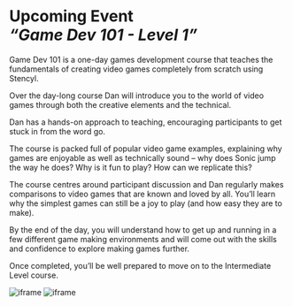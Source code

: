 [_template]: ../../templates/events.html
[_author]: https://twitter.com/danhett "@danhett"
[date]: / "2014-09-06 15:50:00"
[modified]: / "2014-09-06 15:50:00"
[“”]: a ""
# Upcoming Event<br/> _“Game Dev 101 - Level 1”_

Game Dev 101 is a one-day games development course that teaches the 
fundamentals of creating video games completely from scratch using Stencyl.

Over the day-long course Dan will introduce you to the world of video
games through both the creative elements and the technical.

Dan has a hands-on approach to teaching, encouraging participants to 
get stuck in from the word go.

The course is packed full of popular video game examples, explaining 
why games are enjoyable as well as technically sound – why does Sonic
jump the way he does? Why is it fun to play? How can we replicate this?

The course centres around participant discussion and Dan regularly 
makes comparisons to video games that are known and loved by all. You’ll
learn why the simplest games can still be a joy to play (and how easy 
they are to make).

By the end of the day, you will understand how to get up and running in
a few different game making environments and will come out with the 
skills and confidence to explore making games further.

Once completed, you’ll be well prepared to move on to the Intermediate
Level course.

![iframe](https://www.eventbrite.com/tickets-external?eid=12665790721)
![iframe](https://www.google.com/maps/embed?pb=!1m14!1m8!1m3!1d1187.0579864771141!2d-2.236493915342522!3d53.48425761587487!3m2!1i1024!2i768!4f13.1!3m3!1m2!1s0x487bb1b8db5f61ef%3A0x297f168e2de8e4f6!2sMadLab!5e0!3m2!1sen!2suk!4v1410014904044)